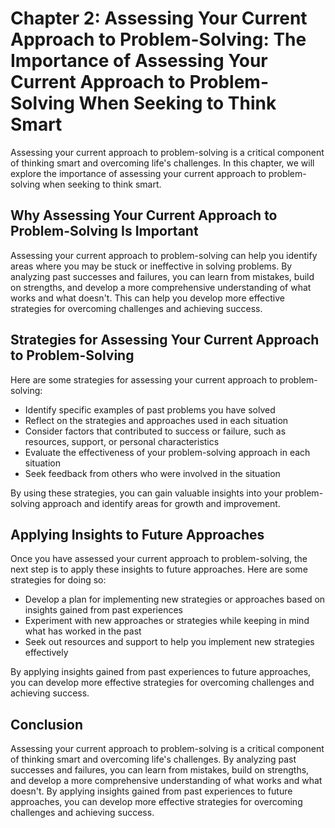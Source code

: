 Chapter 2: Assessing Your Current Approach to Problem-Solving: The Importance of Assessing Your Current Approach to Problem-Solving When Seeking to Think Smart
===============================================================================================================================================================

Assessing your current approach to problem-solving is a critical component of thinking smart and overcoming life's challenges. In this chapter, we will explore the importance of assessing your current approach to problem-solving when seeking to think smart.

Why Assessing Your Current Approach to Problem-Solving Is Important
-------------------------------------------------------------------

Assessing your current approach to problem-solving can help you identify areas where you may be stuck or ineffective in solving problems. By analyzing past successes and failures, you can learn from mistakes, build on strengths, and develop a more comprehensive understanding of what works and what doesn't. This can help you develop more effective strategies for overcoming challenges and achieving success.

Strategies for Assessing Your Current Approach to Problem-Solving
-----------------------------------------------------------------

Here are some strategies for assessing your current approach to problem-solving:

* Identify specific examples of past problems you have solved
* Reflect on the strategies and approaches used in each situation
* Consider factors that contributed to success or failure, such as resources, support, or personal characteristics
* Evaluate the effectiveness of your problem-solving approach in each situation
* Seek feedback from others who were involved in the situation

By using these strategies, you can gain valuable insights into your problem-solving approach and identify areas for growth and improvement.

Applying Insights to Future Approaches
--------------------------------------

Once you have assessed your current approach to problem-solving, the next step is to apply these insights to future approaches. Here are some strategies for doing so:

* Develop a plan for implementing new strategies or approaches based on insights gained from past experiences
* Experiment with new approaches or strategies while keeping in mind what has worked in the past
* Seek out resources and support to help you implement new strategies effectively

By applying insights gained from past experiences to future approaches, you can develop more effective strategies for overcoming challenges and achieving success.

Conclusion
----------

Assessing your current approach to problem-solving is a critical component of thinking smart and overcoming life's challenges. By analyzing past successes and failures, you can learn from mistakes, build on strengths, and develop a more comprehensive understanding of what works and what doesn't. By applying insights gained from past experiences to future approaches, you can develop more effective strategies for overcoming challenges and achieving success.
